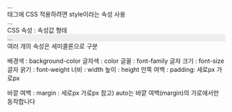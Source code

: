 <div style="...">
   ...
</div>
태그에 CSS 적용하려면 style이라는 속성 사용

<div style="color: #272928">
   ...
</div>
CSS 속성 : 속성값 형태

<div style="color: #272928; background-color: #eeeeee">
   ...
</div>
여러 개의 속성은 세미콜론으로 구분

배경색 : background-color
글자색 : color
글꼴 : font-family
글자 크기 : font-size
글자 굵기 : font-weight
너비 : width
높이 : height
안쪽 여백 : padding: 세로px 가로px

바깥 여백 : margin : 세로px 가로px
참고) auto는 바깥 여백(margin)의 가로에서만 동작합니다
